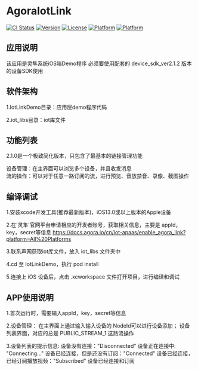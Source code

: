 # AgoraIotLink

[![CI Status](https://img.shields.io/travis/goooon/AgoraIotLink.svg?style=flat)](https://travis-ci.org/goooon/AgoraIotLink)
[![Version](https://img.shields.io/badge/pod-v2.1.2.0-519dd9.svg)](https://cocoapods.org/pods/AgoraIotLink)
[![License](https://img.shields.io/cocoapods/l/AgoraIotLink.svg?style=flat)](https://cocoapods.org/pods/AgoraIotLink)
[![Platform](https://img.shields.io/cocoapods/p/AgoraIotLink.svg?style=flat)](https://cocoapods.org/pods/AgoraIotLink)
[![Platform](https://img.shields.io/badge/language-swift-orange.svg)](https://cocoapods.org/pods/AgoraIotLink)

## 应用说明

该应用是灵隼系统iOS端Demo程序 必须要使用配套的 device_sdk_ver2.1.2 版本的设备SDK使用

## 软件架构

1.IotLinkDemo目录：应用层demo程序代码

2.iot_libs目录：iot库文件

## 功能列表

2.1.0是一个极致简化版本，只包含了最基本的链接管理功能

设备管理：在主界面可以浏览多个设备，并且收发消息                                   
流的操作：可以对于任意一路订阅的流，进行预览、音放禁音、录像、截图操作

## 编译调试

1.安装xcode开发工具(推荐最新版本)，iOS13.0或以上版本的Apple设备

2.在'灵隼'官网平台申请相应的开发者账号，获取相关信息，主要是 appId，key，secret等信息 https://docs.agora.io/cn/iot-apaas/enable_agora_link?platform=All%20Platforms

3.联系声网获取iot库文件，放入 iot_libs 文件夹中

4.cd 至 IotLinkDemo，执行 pod install

5.连接上 iOS 设备后，点击 .xcworkspace 文件打开项目，进行编译和调试

## APP使用说明

1.首次运行时，需要输入appId，key，secret等信息

2.设备管理： 在主界面上通过输入输入设备的 NodeId可以进行设备添加； 设备列表界面，对应的总是 PUBLIC_STREAM_1 这路流操作

3.设备列表的提示信息: 设备没有连接："Disconnected" 设备正在连接中: "Connecting..." 设备已经连接，但是还没有订阅："Connected" 设备已经连接，已经订阅播放视频："Subscribed" 设备已经连接和订阅

